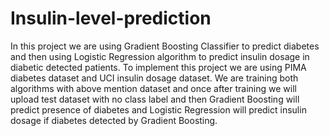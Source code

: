 # Insulin-level-prediction

In this project we are using Gradient Boosting Classifier to predict diabetes and then using Logistic Regression algorithm to predict insulin dosage in diabetic detected patients. To implement this project we are using PIMA diabetes dataset and UCI insulin dosage dataset. We are training both algorithms with above mention dataset and once after training we will upload test dataset with no class label and then Gradient Boosting will predict presence of diabetes and Logistic Regression will predict insulin dosage if diabetes detected by Gradient Boosting.
